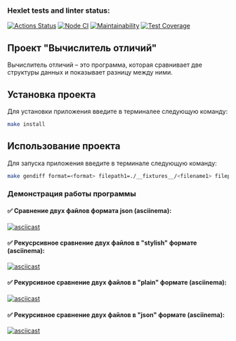 ### Hexlet tests and linter status:

[![Actions Status](https://github.com/Woronokin/frontend-project-46/actions/workflows/hexlet-check.yml/badge.svg)](https://github.com/Woronokin/frontend-project-46/actions)
[![Node CI](https://github.com/Woronokin/frontend-project-46/actions/workflows/node.js.yml/badge.svg)](https://github.com/Woronokin/frontend-project-46/actions/workflows/node.js.yml)
[![Maintainability](https://api.codeclimate.com/v1/badges/ed39cd0717485c62f279/maintainability)](https://codeclimate.com/github/Woronokin/frontend-project-46/maintainability)
[![Test Coverage](https://api.codeclimate.com/v1/badges/ed39cd0717485c62f279/test_coverage)](https://codeclimate.com/github/Woronokin/frontend-project-46/test_coverage)

## Проект "Вычислитель отличий"

Вычислитель отличий – это программа, которая сравнивает две структуры данных и показывает разницу между ними.

## Установка проекта
Для установки приложения введите в терминалее следующую команду:
```bash
make install
```

## Использование проекта
Для запуска приложения введите в терминале следующую команду:

```bash
make gendiff format=<format> filepath1=./__fixtures__/<filename1> filepath2=./__fixtures__/<filename2>
```

### Демонстрация работы программы
#### :white_check_mark: Сравнение двух файлов формата json (asciinema):

[![asciicast](https://asciinema.org/a/v4trrMLif86eDpVGFzcU5IX8q.svg)](https://asciinema.org/a/v4trrMLif86eDpVGFzcU5IX8q)

#### :white_check_mark: Рекусрсивное сравнение двух файлов в "stylish" формате (asciinema):

[![asciicast](https://asciinema.org/a/9ij0Knhcp0qr6lv1LX22v45Tt.svg)](https://asciinema.org/a/9ij0Knhcp0qr6lv1LX22v45Tt)

#### :white_check_mark: Рекурсивное сравнение двух файлов в "plain" формате (asciinema):

[![asciicast](https://asciinema.org/a/iFmW9IRaJgazi9AlwD9Uptali.svg)](https://asciinema.org/a/iFmW9IRaJgazi9AlwD9Uptali)

#### :white_check_mark: Рекурсивное сравнение двух файлов в "json" формате (asciinema):

[![asciicast](https://asciinema.org/a/lyWioJXbkixI5I8J626J8tq0O.svg)](https://asciinema.org/a/lyWioJXbkixI5I8J626J8tq0O)